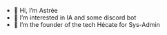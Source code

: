 - 👋 Hi, I’m Astrée
- 👀 I’m interested in IA and some discord bot
- 💞️ I’m the founder of the tech Hécate for Sys-Admin

<!---
astreee/astreee is a ✨ special ✨ repository because its `README.md` (this file) appears on your GitHub profile.
You can click the Preview link to take a look at your changes.
--->
